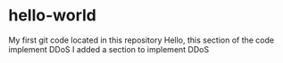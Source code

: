 # hello-world
My first git code located in this repository
Hello, this section of the code implement DDoS
I added a section to implement DDoS
